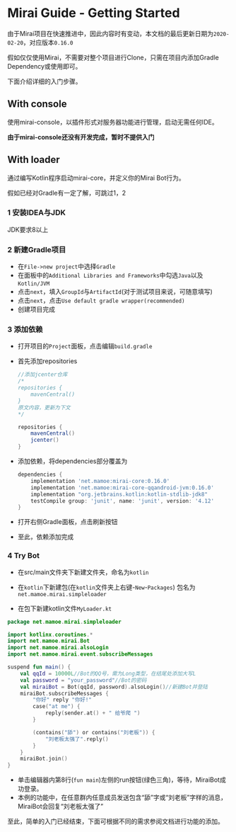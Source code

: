 # Mirai Guide - Getting Started

由于Mirai项目在快速推进中，因此内容时有变动，本文档的最后更新日期为```2020-02-20```，对应版本```0.16.0```

假如仅仅使用Mirai，不需要对整个项目进行Clone，只需在项目内添加Gradle Dependency或使用即可。

下面介绍详细的入门步骤。

## With console

使用mirai-console，以插件形式对服务器功能进行管理，启动无需任何IDE。

**由于mirai-console还没有开发完成，暂时不提供入门**

## With loader

通过编写Kotlin程序启动mirai-core，并定义你的Mirai Bot行为。

假如已经对Gradle有一定了解，可跳过1，2

### 1 安装IDEA与JDK

JDK要求8以上

### 2 新建Gradle项目

- 在```File->new project```中选择```Gradle```
- 在面板中的```Additional Libraries and Frameworks```中勾选```Java```以及```Kotlin/JVM```
- 点击```next```，填入```GroupId```与```ArtifactId```(对于测试项目来说，可随意填写)
- 点击```next```，点击```Use default gradle wrapper(recommended)```
- 创建项目完成

### 3 添加依赖

- 打开项目的```Project```面板，点击编辑```build.gradle```

- 首先添加repositories

  ```groovy
  //添加jcenter仓库
  /*
  repositories {
      mavenCentral()
  }
  原文内容，更新为下文
  */
  
  repositories {
      mavenCentral()
      jcenter()
  }
  ```

- 添加依赖，将dependencies部分覆盖为

  ```groovy
  dependencies {
      implementation 'net.mamoe:mirai-core:0.16.0'
      implementation 'net.mamoe:mirai-core-qqandroid-jvm:0.16.0'
      implementation "org.jetbrains.kotlin:kotlin-stdlib-jdk8"
      testCompile group: 'junit', name: 'junit', version: '4.12'
  }
  ```

- 打开右侧Gradle面板，点击刷新按钮
- 至此，依赖添加完成

### 4 Try Bot

- 在src/main文件夹下新建文件夹，命名为```kotlin```
- 在```kotlin```下新建包(在```kotlin```文件夹上右键-```New```-```Packages```) 包名为```net.mamoe.mirai.simpleloader```

- 在包下新建kotlin文件```MyLoader.kt```

```kotlin
package net.mamoe.mirai.simpleloader

import kotlinx.coroutines.*
import net.mamoe.mirai.Bot
import net.mamoe.mirai.alsoLogin
import net.mamoe.mirai.event.subscribeMessages

suspend fun main() {
    val qqId = 10000L//Bot的QQ号，需为Long类型，在结尾处添加大写L
    val password = "your_password"//Bot的密码
    val miraiBot = Bot(qqId, password).alsoLogin()//新建Bot并登陆
    miraiBot.subscribeMessages {
        "你好" reply "你好!"
        case("at me") {
            reply(sender.at() + " 给爷爬 ")
        }

        (contains("舔") or contains("刘老板")) {
            "刘老板太强了".reply()
        }
    }
    miraiBot.join()
}
```

- 单击编辑器内第8行(```fun main```)左侧的run按钮(绿色三角)，等待，MiraiBot成功登录。
- 本例的功能中，在任意群内任意成员发送包含“舔”字或“刘老板”字样的消息，MiraiBot会回复“刘老板太强了”



至此，简单的入门已经结束，下面可根据不同的需求参阅文档进行功能的添加。

